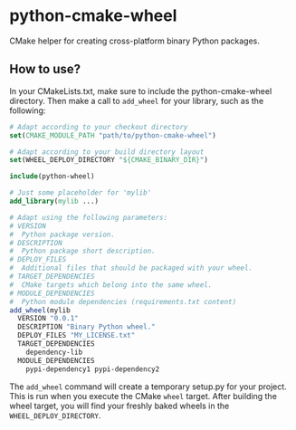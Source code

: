 # python-cmake-wheel

CMake helper for creating cross-platform binary Python packages.

## How to use?

In your CMakeLists.txt, make sure to include the python-cmake-wheel
directory. Then make a call to `add_wheel` for your library, such as the
following:

```cmake
# Adapt according to your checkout directory
set(CMAKE_MODULE_PATH "path/to/python-cmake-wheel")

# Adapt according to your build directory layout
set(WHEEL_DEPLOY_DIRECTORY "${CMAKE_BINARY_DIR}")

include(python-wheel)

# Just some placeholder for 'mylib'
add_library(mylib ...)

# Adapt using the following parameters:
# VERSION
#  Python package version.
# DESCRIPTION
#  Python package short description.
# DEPLOY_FILES
#  Additional files that should be packaged with your wheel.
# TARGET_DEPENDENCIES
#  CMake targets which belong into the same wheel.
# MODULE_DEPENDENCIES
#  Python module dependencies (requirements.txt content)
add_wheel(mylib
  VERSION "0.0.1"
  DESCRIPTION "Binary Python wheel."
  DEPLOY_FILES "MY_LICENSE.txt"
  TARGET_DEPENDENCIES
    dependency-lib
  MODULE_DEPENDENCIES
    pypi-dependency1 pypi-dependency2
```

The `add_wheel` command will create a temporary setup.py for your project.
This is run when you execute the CMake `wheel` target. After building the
wheel target, you will find your freshly baked wheels in the `WHEEL_DEPLOY_DIRECTORY`.

